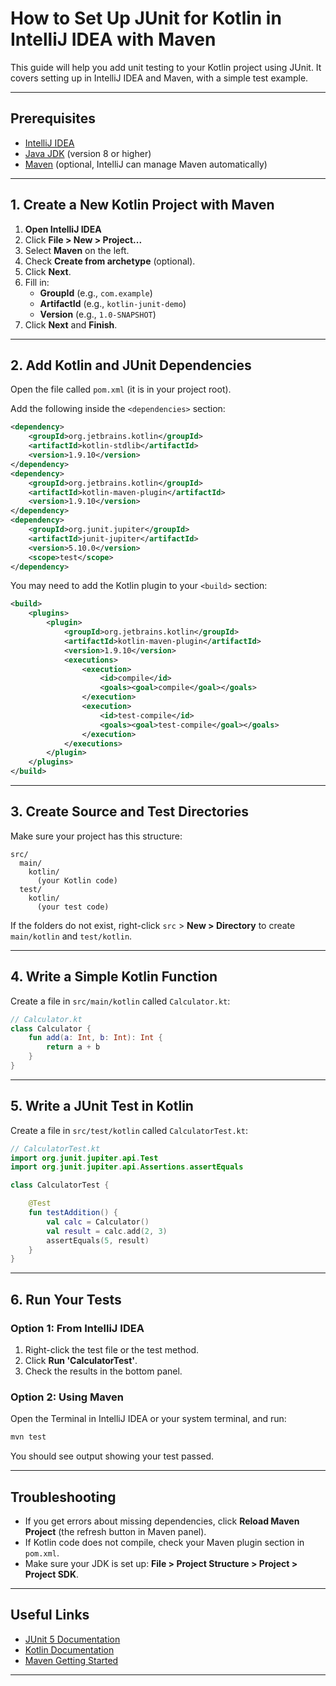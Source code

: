 # How to Set Up JUnit for Kotlin in IntelliJ IDEA with Maven

This guide will help you add unit testing to your Kotlin project using JUnit. It covers setting up in IntelliJ IDEA and Maven, with a simple test example.

---

## Prerequisites

- [IntelliJ IDEA](https://www.jetbrains.com/idea/download/)
- [Java JDK](https://adoptopenjdk.net/) (version 8 or higher)
- [Maven](https://maven.apache.org/download.cgi) (optional, IntelliJ can manage Maven automatically)

---

## 1. Create a New Kotlin Project with Maven

1. **Open IntelliJ IDEA**
2. Click **File > New > Project...**
3. Select **Maven** on the left.
4. Check **Create from archetype** (optional).
5. Click **Next**.
6. Fill in:
    - **GroupId** (e.g., `com.example`)
    - **ArtifactId** (e.g., `kotlin-junit-demo`)
    - **Version** (e.g., `1.0-SNAPSHOT`)
7. Click **Next** and **Finish**.

---

## 2. Add Kotlin and JUnit Dependencies

Open the file called `pom.xml` (it is in your project root).

Add the following inside the `<dependencies>` section:

```xml
<dependency>
    <groupId>org.jetbrains.kotlin</groupId>
    <artifactId>kotlin-stdlib</artifactId>
    <version>1.9.10</version>
</dependency>
<dependency>
    <groupId>org.jetbrains.kotlin</groupId>
    <artifactId>kotlin-maven-plugin</artifactId>
    <version>1.9.10</version>
</dependency>
<dependency>
    <groupId>org.junit.jupiter</groupId>
    <artifactId>junit-jupiter</artifactId>
    <version>5.10.0</version>
    <scope>test</scope>
</dependency>
```

You may need to add the Kotlin plugin to your `<build>` section:

```xml
<build>
    <plugins>
        <plugin>
            <groupId>org.jetbrains.kotlin</groupId>
            <artifactId>kotlin-maven-plugin</artifactId>
            <version>1.9.10</version>
            <executions>
                <execution>
                    <id>compile</id>
                    <goals><goal>compile</goal></goals>
                </execution>
                <execution>
                    <id>test-compile</id>
                    <goals><goal>test-compile</goal></goals>
                </execution>
            </executions>
        </plugin>
    </plugins>
</build>
```

---

## 3. Create Source and Test Directories

Make sure your project has this structure:

```
src/
  main/
    kotlin/
      (your Kotlin code)
  test/
    kotlin/
      (your test code)
```

If the folders do not exist, right-click `src` > **New > Directory** to create `main/kotlin` and `test/kotlin`.

---

## 4. Write a Simple Kotlin Function

Create a file in `src/main/kotlin` called `Calculator.kt`:

```kotlin
// Calculator.kt
class Calculator {
    fun add(a: Int, b: Int): Int {
        return a + b
    }
}
```

---

## 5. Write a JUnit Test in Kotlin

Create a file in `src/test/kotlin` called `CalculatorTest.kt`:

```kotlin
// CalculatorTest.kt
import org.junit.jupiter.api.Test
import org.junit.jupiter.api.Assertions.assertEquals

class CalculatorTest {

    @Test
    fun testAddition() {
        val calc = Calculator()
        val result = calc.add(2, 3)
        assertEquals(5, result)
    }
}
```

---

## 6. Run Your Tests

### Option 1: From IntelliJ IDEA

1. Right-click the test file or the test method.
2. Click **Run 'CalculatorTest'**.
3. Check the results in the bottom panel.

### Option 2: Using Maven

Open the Terminal in IntelliJ IDEA or your system terminal, and run:

```bash
mvn test
```

You should see output showing your test passed.

---

## Troubleshooting

- If you get errors about missing dependencies, click **Reload Maven Project** (the refresh button in Maven panel).
- If Kotlin code does not compile, check your Maven plugin section in `pom.xml`.
- Make sure your JDK is set up: **File > Project Structure > Project > Project SDK**.

---

## Useful Links

- [JUnit 5 Documentation](https://junit.org/junit5/)
- [Kotlin Documentation](https://kotlinlang.org/docs/)
- [Maven Getting Started](https://maven.apache.org/guides/getting-started/)

---
